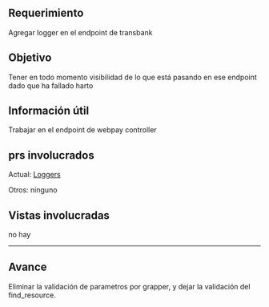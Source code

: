 
## Requerimiento

Agregar logger en el endpoint de transbank

## Objetivo

Tener en todo momento visibilidad de lo que está pasando en ese endpoint dado que ha fallado harto


## Información útil

Trabajar en el endpoint de webpay controller


## prs involucrados

Actual: [Loggers](https://bitbucket.org/niusushi/china-backend/pull-requests/318?t=1)

Otros: ninguno

## Vistas involucradas

no hay


---
## Avance

Eliminar la validación de parametros por grapper, y dejar la validación del find_resource.
